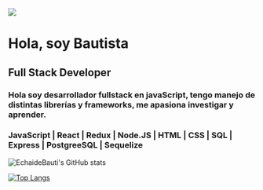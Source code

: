 <head>
<img src= "https://tecno-viral.com/wp-content/uploads/2020/07/laptop-keyboard-featured-1.jpg">
<div>
    <h1>
        Hola, soy Bautista
    </h1>
    <h2>Full Stack Developer</h2>
    <h3>Hola soy desarrollador fullstack en javaScript, tengo manejo de distintas librerías y frameworks, me apasiona investigar y aprender.
    </h3>
    <h3>JavaScript | React | Redux | Node.JS | HTML | CSS | SQL | Express | PostgreeSQL | Sequelize</h3>

![EchaideBauti's GitHub stats](https://github-readme-stats.vercel.app/api?username=EchaideBauti&theme=gotham&show_icons=true)

[![Top Langs](https://github-readme-stats.vercel.app/api/top-langs/?username=EchaideBauti&layout=compact&theme=gotham)](https://github.com/anuraghazra/github-readme-stats)

</div>
</head>

<!--
**EchaideBauti/EchaideBauti** is a ✨ _special_ ✨ repository because its `README.md` (this file) appears on your GitHub profile.

Here are some ideas to get you started:

- 🔭 I’m currently working on ...
- 🌱 I’m currently learning ...
- 👯 I’m looking to collaborate on ...
- 🤔 I’m looking for help with ...
- 💬 Ask me about ...
- 📫 How to reach me: ...
- 😄 Pronouns: ...
- ⚡ Fun fact: ...
-->
